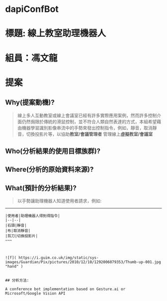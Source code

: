 # dapiConfBot
# 標題: 線上教室助理機器人
# 組員：馮文龍
# 提案
## Why(提案動機)?
> 線上多人互動教室或線上會議室已經有許多實際應用案例，然而許多控制介面仍然侷限於傳統的滑鼠控制，並不符合人類自然表達的方式，本組希望藉由機器學習識別影像串流中的手勢來發出控制指令，例如，靜音，取消靜音，切換投影片等，以協助**教室/會議管理者** 管理線上**虛擬教室/會議室**
## Who(分析結果的使用目標族群)?
## Where(分析的原始資料來源)?
## What(預計的分析結果)?
>以手勢讓助理機器人知道使用者請求，例如: 
>
-------------------------------------------------
~~~~
|使用者|助理機器人得到得指令| 
|--|--| 
|石頭|靜音| 
|布|取消靜音| 
|剪刀|切換投影片|  
~~~



![f]( https://i.guim.co.uk/img/static/sys-images/Guardian/Pix/pictures/2010/12/10/1292006079353/Thumb-up-001.jpg  "hand" )


## 分析方法:

A conference bot implementation based on Gesture.ai or Microsoft/Google Vision API
